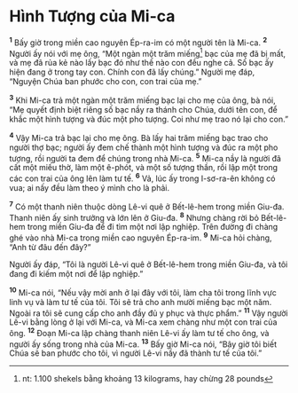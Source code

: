 # Hình Tượng của Mi-ca
<sup><b>1</b></sup> Bấy giờ trong miền cao nguyên Ép-ra-im có một người tên là Mi-ca. <sup><b>2</b></sup> Người ấy nói với mẹ ông, “Một ngàn một trăm miếng[^1] bạc của mẹ đã bị mất, và mẹ đã rủa kẻ nào lấy bạc đó như thế nào con đều nghe cả. Số bạc ấy hiện đang ở trong tay con. Chính con đã lấy chúng.” Người mẹ đáp, “Nguyện Chúa ban phước cho con, con trai của mẹ.”

<sup><b>3</b></sup> Khi Mi-ca trả một ngàn một trăm miếng bạc lại cho mẹ của ông, bà nói, “Mẹ quyết định biệt riêng số bạc nầy ra thánh cho Chúa, dưới tên con, để khắc một hình tượng và đúc một pho tượng. Coi như mẹ trao nó lại cho con.”

<sup><b>4</b></sup> Vậy Mi-ca trả bạc lại cho mẹ ông. Bà lấy hai trăm miếng bạc trao cho người thợ bạc; người ấy đem chế thành một hình tượng và đúc ra một pho tượng, rồi người ta đem để chúng trong nhà Mi-ca. <sup><b>5</b></sup> Mi-ca nầy là người đã cất một miếu thờ, làm một ê-phót, và một số tượng thần, rồi lập một trong các con trai của ông lên làm tư tế. <sup><b>6</b></sup> Vả, lúc ấy trong I-sơ-ra-ên không có vua; ai nấy đều làm theo ý mình cho là phải.

<sup><b>7</b></sup> Có một thanh niên thuộc dòng Lê-vi quê ở Bết-lê-hem trong miền Giu-đa. Thanh niên ấy sinh trưởng và lớn lên ở Giu-đa. <sup><b>8</b></sup> Nhưng chàng rời bỏ Bết-lê-hem trong miền Giu-đa để đi tìm một nơi lập nghiệp. Trên đường đi chàng ghé vào nhà Mi-ca trong miền cao nguyên Ép-ra-im. <sup><b>9</b></sup> Mi-ca hỏi chàng, “Anh từ đâu đến đây?”

Người ấy đáp, “Tôi là người Lê-vi quê ở Bết-lê-hem trong miền Giu-đa, và tôi đang đi kiếm một nơi để lập nghiệp.”

<sup><b>10</b></sup> Mi-ca nói, “Nếu vậy mời anh ở lại đây với tôi, làm cha tôi trong lĩnh vực linh vụ và làm tư tế của tôi. Tôi sẽ trả cho anh mười miếng bạc một năm. Ngoài ra tôi sẽ cung cấp cho anh đầy đủ y phục và thực phẩm.” <sup><b>11</b></sup> Vậy người Lê-vi bằng lòng ở lại với Mi-ca, và Mi-ca xem chàng như một con trai của ông. <sup><b>12</b></sup> Ðoạn Mi-ca lập chàng thanh niên Lê-vi ấy làm tư tế cho ông, và người ấy sống trong nhà của Mi-ca. <sup><b>13</b></sup> Bấy giờ Mi-ca nói, “Bây giờ tôi biết Chúa sẽ ban phước cho tôi, vì người Lê-vi nầy đã thành tư tế của tôi.”

[^1]: nt: 1.100 shekels bằng khoảng 13 kilograms, hay chừng 28 pounds